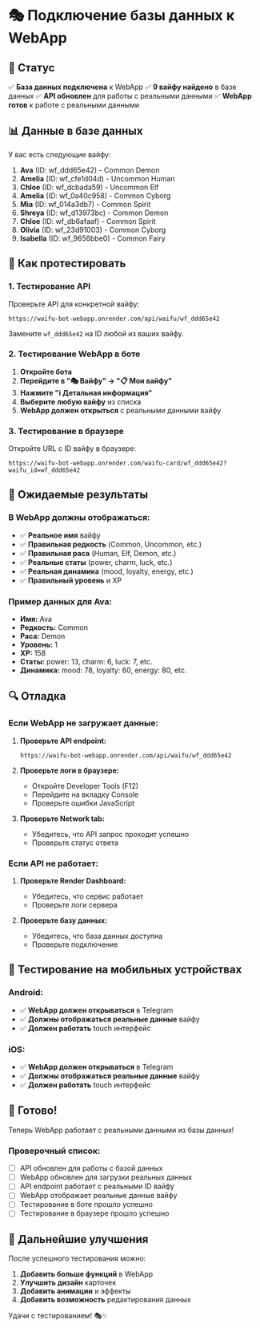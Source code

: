 # 🎭 Подключение базы данных к WebApp

## 🎯 Статус

✅ **База данных подключена** к WebApp
✅ **9 вайфу найдено** в базе данных
✅ **API обновлен** для работы с реальными данными
✅ **WebApp готов** к работе с реальными данными

## 📊 Данные в базе данных

У вас есть следующие вайфу:

1. **Ava** (ID: wf_ddd65e42) - Common Demon
2. **Amelia** (ID: wf_cfe1d04d) - Uncommon Human
3. **Chloe** (ID: wf_dcbada59) - Uncommon Elf
4. **Amelia** (ID: wf_0a40c958) - Common Cyborg
5. **Mia** (ID: wf_014a3db7) - Common Spirit
6. **Shreya** (ID: wf_d13973bc) - Common Demon
7. **Chloe** (ID: wf_db6afaaf) - Common Spirit
8. **Olivia** (ID: wf_23d91003) - Common Cyborg
9. **Isabella** (ID: wf_9656bbe0) - Common Fairy

## 🚀 Как протестировать

### 1. Тестирование API

Проверьте API для конкретной вайфу:

```
https://waifu-bot-webapp.onrender.com/api/waifu/wf_ddd65e42
```

Замените `wf_ddd65e42` на ID любой из ваших вайфу.

### 2. Тестирование WebApp в боте

1. **Откройте бота**
2. **Перейдите в "🎭 Вайфу" → "📋 Мои вайфу"**
3. **Нажмите "ℹ️ Детальная информация"**
4. **Выберите любую вайфу** из списка
5. **WebApp должен открыться** с реальными данными вайфу

### 3. Тестирование в браузере

Откройте URL с ID вайфу в браузере:

```
https://waifu-bot-webapp.onrender.com/waifu-card/wf_ddd65e42?waifu_id=wf_ddd65e42
```

## 🎯 Ожидаемые результаты

### В WebApp должны отображаться:
- ✅ **Реальное имя** вайфу
- ✅ **Правильная редкость** (Common, Uncommon, etc.)
- ✅ **Правильная раса** (Human, Elf, Demon, etc.)
- ✅ **Реальные статы** (power, charm, luck, etc.)
- ✅ **Реальная динамика** (mood, loyalty, energy, etc.)
- ✅ **Правильный уровень** и XP

### Пример данных для Ava:
- **Имя:** Ava
- **Редкость:** Common
- **Раса:** Demon
- **Уровень:** 1
- **XP:** 158
- **Статы:** power: 13, charm: 6, luck: 7, etc.
- **Динамика:** mood: 78, loyalty: 60, energy: 80, etc.

## 🔍 Отладка

### Если WebApp не загружает данные:

1. **Проверьте API endpoint:**
   ```
   https://waifu-bot-webapp.onrender.com/api/waifu/wf_ddd65e42
   ```

2. **Проверьте логи в браузере:**
   - Откройте Developer Tools (F12)
   - Перейдите на вкладку Console
   - Проверьте ошибки JavaScript

3. **Проверьте Network tab:**
   - Убедитесь, что API запрос проходит успешно
   - Проверьте статус ответа

### Если API не работает:

1. **Проверьте Render Dashboard:**
   - Убедитесь, что сервис работает
   - Проверьте логи сервера

2. **Проверьте базу данных:**
   - Убедитесь, что база данных доступна
   - Проверьте подключение

## 📱 Тестирование на мобильных устройствах

### Android:
- ✅ **WebApp должен открываться** в Telegram
- ✅ **Должны отображаться реальные данные** вайфу
- ✅ **Должен работать** touch интерфейс

### iOS:
- ✅ **WebApp должен открываться** в Telegram
- ✅ **Должны отображаться реальные данные** вайфу
- ✅ **Должен работать** touch интерфейс

## 🎉 Готово!

Теперь WebApp работает с реальными данными из базы данных!

### Проверочный список:

- [ ] API обновлен для работы с базой данных
- [ ] WebApp обновлен для загрузки реальных данных
- [ ] API endpoint работает с реальными ID вайфу
- [ ] WebApp отображает реальные данные вайфу
- [ ] Тестирование в боте прошло успешно
- [ ] Тестирование в браузере прошло успешно

## 🔄 Дальнейшие улучшения

После успешного тестирования можно:

1. **Добавить больше функций** в WebApp
2. **Улучшить дизайн** карточек
3. **Добавить анимации** и эффекты
4. **Добавить возможность** редактирования данных

Удачи с тестированием! 🎭✨
